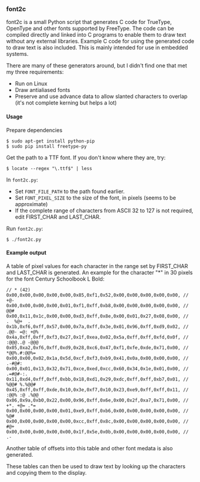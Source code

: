 ### font2c

font2c is a small Python script that generates C code for TrueType, OpenType and other fonts supported by FreeType. The code can be compiled directly and linked into C programs to enable them to draw text without any external libraries. Example C code for using the generated code to draw text is also included. This is mainly intended for use in embedded systems.

There are many of these generators around, but I didn't find one that met my three requirements:

- Run on Linux
- Draw antialiased fonts
- Preserve and use advance data to allow slanted characters to overlap (it's not complete kerning but helps a lot)

#### Usage

Prepare dependencies

    $ sudo apt-get install python-pip
    $ sudo pip install freetype-py
    
Get the path to a TTF font. If you don't know where they are, try:

    $ locate --regex "\.ttf$" | less

In `font2c.py`:

- Set `FONT_FILE_PATH` to the path found earlier.
- Set `FONT_PIXEL_SIZE` to the size of the font, in pixels (seems to be approximate)
- If the complete range of characters from ASCII 32 to 127 is not required, edit FIRST_CHAR and LAST_CHAR.

Run `font2c.py`:

    $ ./font2c.py
    
#### Example output

A table of pixel values for each character in the range set by FIRST_CHAR and LAST_CHAR is generated. An
example for the character "*" in 30 pixels for the font Century Schoolbook L Bold:

    // * (42)
    0x00,0x00,0x00,0x00,0x00,0x85,0xf1,0x52,0x00,0x00,0x00,0x00,0x00, //      +@-     
    0x00,0x00,0x00,0x00,0x01,0xf1,0xff,0xb8,0x00,0x00,0x00,0x00,0x00, //      @@#     
    0x00,0x11,0x1c,0x00,0x00,0xd3,0xff,0x8e,0x00,0x01,0x27,0x08,0x00, //   .  %@+  .  
    0x1b,0xf6,0xff,0x57,0x00,0x7a,0xff,0x3e,0x01,0x96,0xff,0xd9,0x02, // .@@- =@: +@% 
    0x4a,0xff,0xff,0xf3,0x27,0x1f,0xea,0x02,0x5a,0xff,0xff,0xfd,0x0f, // :@@@..@ -@@@ 
    0x05,0xa2,0xf6,0xff,0xd9,0x28,0xc6,0x47,0xf1,0xfe,0xde,0x71,0x00, //  *@@%.#:@@%= 
    0x00,0x00,0x02,0x1a,0x5d,0xcf,0xf3,0xb9,0x41,0x0a,0x00,0x00,0x00, //    .-#@#:    
    0x00,0x01,0x13,0x32,0x71,0xce,0xed,0xcc,0x60,0x34,0x1e,0x01,0x00, //    .=#@#-:.  
    0x11,0xd4,0xff,0xff,0xbb,0x18,0xd1,0x29,0xdc,0xff,0xff,0xb7,0x01, //  %@@# %.%@@# 
    0x45,0xff,0xff,0xde,0x10,0x3e,0xf7,0x10,0x23,0xe9,0xff,0xff,0x11, // :@@% :@ .%@@ 
    0x06,0x9a,0xb0,0x22,0x00,0x96,0xff,0x6e,0x00,0x2f,0xa7,0x71,0x00, //  +*. +@= .*= 
    0x00,0x00,0x00,0x00,0x01,0xe9,0xff,0xb6,0x00,0x00,0x00,0x00,0x00, //      %@#     
    0x00,0x00,0x00,0x00,0x00,0xcc,0xff,0x8c,0x00,0x00,0x00,0x00,0x00, //      #@+     
    0x00,0x00,0x00,0x00,0x00,0x1f,0x5e,0x0b,0x00,0x00,0x00,0x00,0x00, //      .-      

Another table of offsets into this table and other font medata is also generated.

These tables can then be used to draw text by looking up the characters and copying them to the display.


